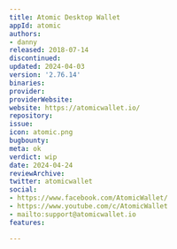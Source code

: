 ```yaml
---
title: Atomic Desktop Wallet
appId: atomic
authors:
- danny
released: 2018-07-14
discontinued: 
updated: 2024-04-03
version: '2.76.14'
binaries: 
provider: 
providerWebsite: 
website: https://atomicwallet.io/
repository: 
issue: 
icon: atomic.png
bugbounty: 
meta: ok
verdict: wip
date: 2024-04-24
reviewArchive: 
twitter: atomicwallet
social:
- https://www.facebook.com/AtomicWallet/
- https://www.youtube.com/c/AtomicWallet
- mailto:support@atomicwallet.io
features: 

---
```



